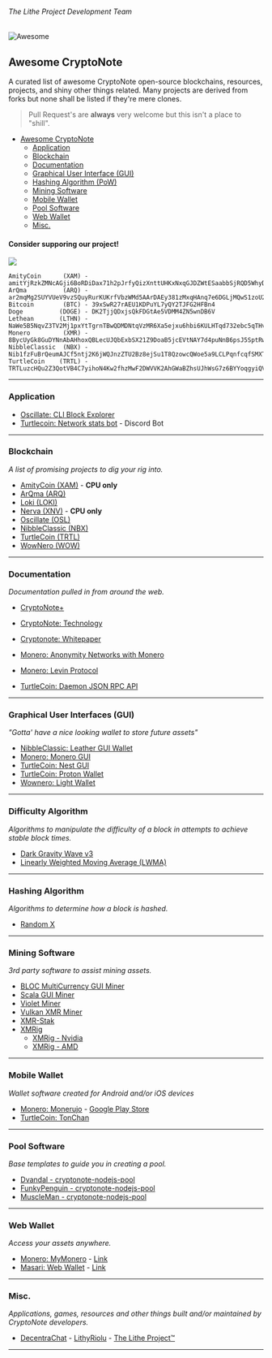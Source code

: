 ###### The Lithe Project Development Team

![Awesome](https://cdn.rawgit.com/sindresorhus/awesome/d7305f38d29fed78fa85652e3a63e154dd8e8829/media/badge.svg)

## Awesome CryptoNote

A curated list of awesome CryptoNote open-source blockchains, resources, projects, and shiny other things related.
Many projects are derived from forks but none shall be listed if they're mere clones.

> Pull Request's are **always** very welcome but this isn't a place to "shill".

-   [Awesome CryptoNote](https://github.com/lithe-project/awesome-cryptonote#awesome-cryptonote)
    -   [Application](https://github.com/lithe-project/awesome-cryptonote#application)
    -   [Blockchain](https://github.com/lithe-project/awesome-cryptonote#blockchain)
    -   [Documentation](https://github.com/lithe-project/awesome-cryptonote#documentation)
    -   [Graphical User Interface (GUI)](https://github.com/lithe-project/awesome-cryptonote#graphical-user-interfaces-gui)
    -   [Hashing Algorithm (PoW)](https://github.com/lithe-project/awesome-cryptonote#hashing-algorithm)
    -   [Mining Software](https://github.com/lithe-project/awesome-cryptonote#mining-software)
    -   [Mobile Wallet](https://github.com/lithe-project/awesome-cryptonote#mobile-wallet)
    -   [Pool Software](https://github.com/lithe-project/awesome-cryptonote#pool-software)
    -   [Web Wallet](https://github.com/lithe-project/awesome-cryptonote#web-wallet)
    -   [Misc.](https://github.com/lithe-project/awesome-cryptonote#misc)

#### Consider supporing our project!

<img src="https://c5.patreon.com/external/logo/become_a_patron_button.png">

    AmityCoin      (XAM) - amitYjRzkZMNcAGji6BoRDiDax71h2pJrfyQizXnttUHKxNxqGJDZWtESaabbSjRQD5WhyDey4qn9XZpFcAgxxTg5mtJTF9jTM
    ArQma          (ARQ) - ar2mqMg2SUYVUeV9vzSQuyRurKUKrfVbzWMd5AArDAEy381zMxqHAnq7e6DGLjMQwS1zoU2utuW83SFYJmYTS4sY2Ams1V6nv
    Bitcoin        (BTC) - 39xSwR27rAEU1KDPuYL7yQY2TJFG2HFBn4
    Doge          (DOGE) - DK2TjjQDxjsQkFDGtAe5VDMM4ZN5wnDB6V
    Lethean       (LTHN) - NaWe5B5NqvZ3TV2Mj1pxYtTgrnTBwQDMDNtqVzMR6Xa5ejxu6hbi6KULHTqd732ebc5qTHvKXonokghUBd3pjLa8czovfrW1G561vPanSPRh
    Monero         (XMR) - 8BycUyGk8GuDYNnAbAHhoxQBLecUJQbExbSX21Z9DoaB5jcEVtNAY7d4puNnB6psJ5SptRw42r4v6fp1yFHTUWaW9RaQDvb
    NibbleClassic  (NBX) - Nib1fzFuBrQeumAJCf5ntj2K6jWQJnzZTU2Bz8ejSu1T8QzowcQWoe5a9LCLPqnfcqfSMXTdKWULfgwZxBioX4yi5p4UDjF29x
    TurtleCoin    (TRTL) - TRTLuzcHQu2Z3QotVB4C7yihoN4Kw2fhzMwF2DWVVK2AhGWaBZhsUJhWsG7z6BYYoqgyiQVHHJeRiU78UmwLcfqPTY1MBS7bjzb

* * *

### Application

-   [Oscillate: CLI Block Explorer](https://github.com/pxckets/cli-blockexplorer)
-   [Turtlecoin: Network stats bot](https://github.com/TheDevMinerTV/trtl-network-stats) - Discord Bot

* * *

### Blockchain

_A list of promising projects to dig your rig into._

-   [AmityCoin (XAM)](https://gitlab.com/amity-project/amity) - **CPU only**
-   [ArQma (ARQ)](https://github.com/arqma/arqma)
-   [Loki (LOKI)](https://github.com/loki-project/loki)
-   [Nerva (XNV)](https://bitbucket.org/nerva-project/nerva) - **CPU only**
-   [Oscillate (OSL)](https://github.com/oscillate-coin/oscillate)
-   [NibbleClassic (NBX)](https://github.com/NibbleClassic/NibbleClassic-Core-CLI)
-   [TurtleCoin (TRTL)](https://github.com/turtlecoin/turtlecoin/)
-   [WowNero (WOW)](https://github.com/wownero/wownero)

* * *

### Documentation

_Documentation pulled in from around the web._

-   [CryptoNote+](https://eprint.iacr.org/2019/021.pdf)
-   [CryptoNote: Technology](https://cryptonote.org/inside)
-   [Cryptonote: Whitepaper](https://cryptonote.org/whitepaper.pdf)
-   [Monero: Anonymity Networks with Monero](https://github.com/monero-project/monero/blob/master/ANONYMITY_NETWORKS.md)
-   [Monero: Levin Protocol](https://github.com/monero-project/monero/blob/master/LEVIN_PROTOCOL.md)

-   [TurtleCoin: Daemon JSON RPC API](https://docs.turtlecoin.lol/developer/api/daemon-json-rpc-api)

* * *

### Graphical User Interfaces (GUI)

_"Gotta' have a nice looking wallet to store future assets"_

-   [NibbleClassic: Leather GUI Wallet](https://github.com/NibbleClassic/NBXLeather-GUI-Wallet)
-   [Monero: Monero GUI](https://github.com/monero-project/monero-gui)
-   [TurtleCoin: Nest GUI](https://github.com/turtlecoin/turtle-wallet-go/)
-   [TurtleCoin: Proton Wallet](https://github.com/turtlecoin/turtle-wallet-proton)
-   [Wownero: Light Wallet](https://github.com/wownero/Wownero-Light-Wallet)

* * *

### Difficulty Algorithm

_Algorithms to manipulate the difficulty of a block in attempts to achieve stable block times._

-   [Dark Gravity Wave v3](https://gist.github.com/GeertJohan/b28da8105babf0553f21)
-   [Linearly Weighted Moving Average (LWMA)](https://github.com/zawy12/difficulty-algorithms/issues/3)

* * *

### Hashing Algorithm

_Algorithms to determine how a block is hashed._

-   [Random X](https://github.com/tevador/RandomX)

* * *

### Mining Software

_3rd party software to assist mining assets._

-   [BLOC MultiCurrency GUI Miner](https://github.com/furiousteam/BLOC-GUI-Miner)
-   [Scala GUI Miner](https://github.com/scala-network/GUI-miner)
-   [Violet Miner](https://github.com/turtlecoin/violetminer)
-   [Vulkan XMR Miner](https://github.com/enerc/VulkanXMRMiner)
-   [XMR-Stak](https://github.com/fireice-uk/xmr-stak)
-   [XMRig](https://github.com/xmrig/xmrig)
    -   [XMRig - Nvidia](https://github.com/xmrig/xmrig-nvidia)
    -   [XMRig - AMD](https://github.com/xmrig/xmrig-amd)
    
* * *

### Mobile Wallet

_Wallet software created for Android and/or iOS devices_

-   [Monero: Monerujo](https://github.com/m2049r/xmrwallet) - [Google Play Store](https://play.google.com/store/apps/details?id=com.m2049r.xmrwallet)
-   [TurtleCoin: TonChan](https://github.com/turtlecoin/turtlecoin-mobile-wallet)

* * *

### Pool Software

_Base templates to guide you in creating a pool._

-   [Dvandal - cryptonote-nodejs-pool](https://github.com/dvandal/cryptonote-nodejs-pool)
-   [FunkyPenguin - cryptonote-nodejs-pool](https://github.com/funkypenguin/cryptonote-nodejs-pool)
-   [MuscleMan - cryptonote-nodejs-pool](https://github.com/muscleman/cryptonote-nodejs-pool)

* * *

### Web Wallet

_Access your assets anywhere._

-   [Monero: MyMonero](https://github.com/mymonero) - [Link](https://wallet.mymonero.com/)
-   [Masari: Web Wallet](https://github.com/masari-project/masari-webwallet) - [Link](https://www.masariwallet.com/)

* * *

### Misc.

_Applications, games, resources and other things built and/or maintained by CryptoNote developers._

-   [DecentraChat](https://github.com/lithyriolu/decentrachat) - [LithyRiolu](https://github.com/lithyriolu) - [The Lithe Project™](https://github.com/lithe-project)

* * *
